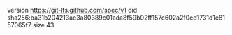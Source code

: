 version https://git-lfs.github.com/spec/v1
oid sha256:ba31b204213ae3a80389c01ada8f59b02ff157c602a2f0ed1731d1e8157065f7
size 43
